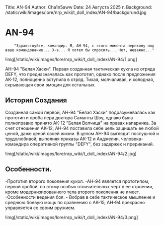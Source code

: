 Title: AN-94
Author: Cha1n5aww
Date: 24 Августа 2025 г.
Background: /static/wiki/images/lore/nrp_wiki/t_doll_index/AN-94/backgorund.jpg

# AN-94
```
	"Здравствуйте, командир. Я, АН-94, с этого момента перехожу под ваше командование... Э-э... Я хотел бы спросить... Нет, неважно..."
```
!img[/static/wiki/images/lore/nrp_wiki/t_doll_index/AN-94/1.png]

АН-94 "Белая Хаски". Первая созданная тактическая кукла из отряда DEFY, что предназначалась как прототип, однако после предложения АК-12, полноценно вступила в отряд. Тихая, молчаливая, и холодная, скрывающая свои эмоции для остальных.

## История Создания
Созданная самой первой, АН-94 "Белая Хаски" подразумевалась как прототип и проба пера доктора Саманты Шоу, однако была полноправно принято АК-12 "Белая Волчица" на правах напарника. За счет отношения АК-12, АН-94 поставила себе цель защищать ее любой ценой, даже ценой своей жизни. В целом АН-94 выглядит послушной и трудолюбивой, выполняя приказы АК-12 и Анджелии, человека-командира оперативной группы "DEFY", без задержек и прериканий.

!img[/static/wiki/images/lore/nrp_wiki/t_doll_index/AN-94/2.jpg]

## Особенности.
-Прототип второго поколения кукол. -АН-94 является прототипом, первой пробой, по этому особых отличительных черт в ее строении, кроме модернизированного тела второго поколения не имеет.
-Особенности ведения боя. - Вобрав в себе тактическое мышление и среднюю боевую мощь по сравнению с АК-15, АН-94 прекрасно управляется со своим оружием.

!img[/static/wiki/images/lore/nrp_wiki/t_doll_index/AN-94/3.png]
